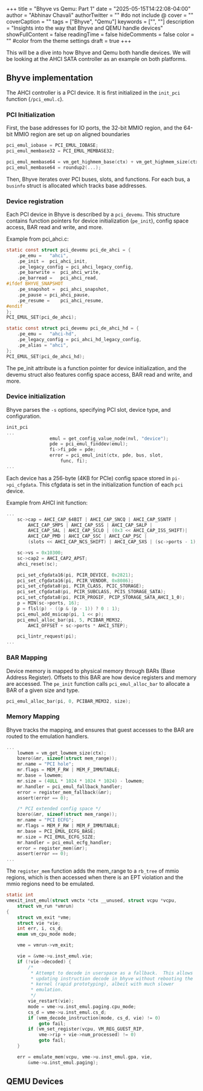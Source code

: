 +++
title = "Bhyve vs Qemu: Part 1"
date = "2025-05-15T14:22:08-04:00"
author = "Abhinav Chavali"
authorTwitter = "" #do not include @
cover = ""
coverCaption = ""
tags = ["Bhyve", "Qemu"]
keywords = ["", ""]
description = "Insights into the way that Bhyve and QEMU handle devices"
showFullContent = false
readingTime = false
hideComments = false
color = "" #color from the theme settings
draft = true
+++

This will be a dive into how Bhyve and Qemu both handle devices. We will be looking at the AHCI SATA controller as an example on both platforms.

## Bhyve implementation
The AHCI controller is a PCI device. It is first initialized in the `init_pci` function (`/pci_emul.c`).

### PCI Initialization
First, the base addresses for IO ports, the 32-bit MMIO region, and the 64-bit MMIO region are set up on aligned boundaries

```C
pci_emul_iobase = PCI_EMUL_IOBASE;
pci_emul_membase32 = PCI_EMUL_MEMBASE32;

pci_emul_membase64 = vm_get_highmem_base(ctx) + vm_get_highmem_size(ctx);
pci_emul_membase64 = roundup2(...);
```

Then, Bhyve iterates over PCI buses, slots, and functions. For each bus, a `businfo` struct is allocated which tracks base addresses.

### Device registration
Each PCI device in Bhyve is described by a `pci_devemu`. This structure contains function pointers for device initialization (`pe_init`), config space access, BAR read and write, and more.

Example from pci_ahci.c:
```C
static const struct pci_devemu pci_de_ahci = {
	.pe_emu =	"ahci",
	.pe_init =	pci_ahci_init,
	.pe_legacy_config = pci_ahci_legacy_config,
	.pe_barwrite =	pci_ahci_write,
	.pe_barread =	pci_ahci_read,
#ifdef BHYVE_SNAPSHOT
	.pe_snapshot =	pci_ahci_snapshot,
	.pe_pause =	pci_ahci_pause,
	.pe_resume =	pci_ahci_resume,
#endif
};
PCI_EMUL_SET(pci_de_ahci);

static const struct pci_devemu pci_de_ahci_hd = {
	.pe_emu =	"ahci-hd",
	.pe_legacy_config = pci_ahci_hd_legacy_config,
	.pe_alias =	"ahci",
};
PCI_EMUL_SET(pci_de_ahci_hd);
```

The pe_init attribute is a function pointer for device initialization, and the devemu struct also features config space access, BAR read and write, and more.

### Device initialization
Bhyve parses the `-s` options, specifying PCI slot, device type, and configuration.


```C
init_pci
...
				emul = get_config_value_node(nvl, "device");
				pde = pci_emul_finddev(emul);
				fi->fi_pde = pde;
				error = pci_emul_init(ctx, pde, bus, slot,
				    func, fi);
...
```

Each device has a 256-byte (4KB for PCIe) config space stored in `pi->pi_cfgdata`. This cfgdata is set in the initialization function of each `pci` device.

Example from AHCI init function:
```C
...
	sc->cap = AHCI_CAP_64BIT | AHCI_CAP_SNCQ | AHCI_CAP_SSNTF |
	    AHCI_CAP_SMPS | AHCI_CAP_SSS | AHCI_CAP_SALP |
	    AHCI_CAP_SAL | AHCI_CAP_SCLO | (0x3 << AHCI_CAP_ISS_SHIFT)|
	    AHCI_CAP_PMD | AHCI_CAP_SSC | AHCI_CAP_PSC |
	    (slots << AHCI_CAP_NCS_SHIFT) | AHCI_CAP_SXS | (sc->ports - 1);

	sc->vs = 0x10300;
	sc->cap2 = AHCI_CAP2_APST;
	ahci_reset(sc);

	pci_set_cfgdata16(pi, PCIR_DEVICE, 0x2821);
	pci_set_cfgdata16(pi, PCIR_VENDOR, 0x8086);
	pci_set_cfgdata8(pi, PCIR_CLASS, PCIC_STORAGE);
	pci_set_cfgdata8(pi, PCIR_SUBCLASS, PCIS_STORAGE_SATA);
	pci_set_cfgdata8(pi, PCIR_PROGIF, PCIP_STORAGE_SATA_AHCI_1_0);
	p = MIN(sc->ports, 16);
	p = flsl(p) - ((p & (p - 1)) ? 0 : 1);
	pci_emul_add_msicap(pi, 1 << p);
	pci_emul_alloc_bar(pi, 5, PCIBAR_MEM32,
	    AHCI_OFFSET + sc->ports * AHCI_STEP);

	pci_lintr_request(pi);
...
```

### BAR Mapping
Device memory is mapped to physical memory through BARs (Base Address Register). Offsets to this BAR are how device registers and memory are accessed. The `pe_init` function calls `pci_emul_alloc_bar` to allocate a BAR of a given size and type.

```C
pci_emul_alloc_bar(pi, 0, PCIBAR_MEM32, size);
```

### Memory Mapping

Bhyve tracks the mapping, and ensures that guest accesses to the BAR are routed to the emulation handlers.

```C
...
	lowmem = vm_get_lowmem_size(ctx);
	bzero(&mr, sizeof(struct mem_range));
	mr.name = "PCI hole";
	mr.flags = MEM_F_RW | MEM_F_IMMUTABLE;
	mr.base = lowmem;
	mr.size = (4ULL * 1024 * 1024 * 1024) - lowmem;
	mr.handler = pci_emul_fallback_handler;
	error = register_mem_fallback(&mr);
	assert(error == 0);

	/* PCI extended config space */
	bzero(&mr, sizeof(struct mem_range));
	mr.name = "PCI ECFG";
	mr.flags = MEM_F_RW | MEM_F_IMMUTABLE;
	mr.base = PCI_EMUL_ECFG_BASE;
	mr.size = PCI_EMUL_ECFG_SIZE;
	mr.handler = pci_emul_ecfg_handler;
	error = register_mem(&mr);
	assert(error == 0);
...
```

The `register_mem` function adds the mem_range to a `rb_tree` of mmio regions, which is then accessed when there is an EPT violation and the mmio regions need to be emulated.

```C
static int
vmexit_inst_emul(struct vmctx *ctx __unused, struct vcpu *vcpu,
    struct vm_run *vmrun)
{
	struct vm_exit *vme;
	struct vie *vie;
	int err, i, cs_d;
	enum vm_cpu_mode mode;

	vme = vmrun->vm_exit;

	vie = &vme->u.inst_emul.vie;
	if (!vie->decoded) {
		/*
		 * Attempt to decode in userspace as a fallback.  This allows
		 * updating instruction decode in bhyve without rebooting the
		 * kernel (rapid prototyping), albeit with much slower
		 * emulation.
		 */
		vie_restart(vie);
		mode = vme->u.inst_emul.paging.cpu_mode;
		cs_d = vme->u.inst_emul.cs_d;
		if (vmm_decode_instruction(mode, cs_d, vie) != 0)
			goto fail;
		if (vm_set_register(vcpu, VM_REG_GUEST_RIP,
		    vme->rip + vie->num_processed) != 0)
			goto fail;
	}

	err = emulate_mem(vcpu, vme->u.inst_emul.gpa, vie,
	    &vme->u.inst_emul.paging);
```

## QEMU Devices 